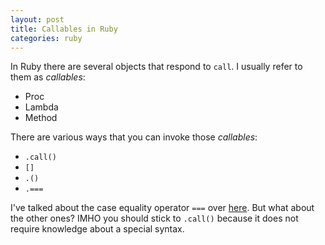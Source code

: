 ```yaml
---
layout: post
title: Callables in Ruby
categories: ruby
---
```


In Ruby there are several objects that respond to ```call```. I usually refer to them as _callables_:

* Proc
* Lambda
* Method

There are various ways that you can invoke those _callables_:

* ```.call()```
* ```[]```
* ```.()```
* ```.===```

I've talked about the case equality operator ```===``` over [here](/ruby/benchmark/2016/02/10/ruby-case-when/).
But what about the other ones? IMHO you should stick to ```.call()``` because it does not require knowledge about
a special syntax.
